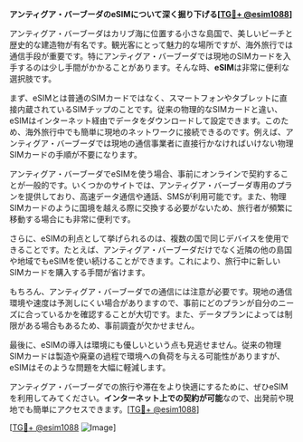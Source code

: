 **アンティグア・バーブーダのeSIMについて深く掘り下げる[[TG💪+ @esim1088](https://t.me/s/esim1088)]**

アンティグア・バーブーダはカリブ海に位置する小さな島国で、美しいビーチと歴史的な建造物が有名です。観光客にとって魅力的な場所ですが、海外旅行では通信手段が重要です。特にアンティグア・バーブーダでは現地のSIMカードを入手するのは少し手間がかかることがあります。そんな時、**eSIM**は非常に便利な選択肢です。

まず、eSIMとは普通のSIMカードではなく、スマートフォンやタブレットに直接内蔵されているSIMチップのことです。従来の物理的なSIMカードと違い、eSIMはインターネット経由でデータをダウンロードして設定できます。このため、海外旅行中でも簡単に現地のネットワークに接続できるのです。例えば、アンティグア・バーブーダでは現地の通信事業者に直接行かなければいけない物理SIMカードの手順が不要になります。

アンティグア・バーブーダでeSIMを使う場合、事前にオンラインで契約することが一般的です。いくつかのサイトでは、アンティグア・バーブーダ専用のプランを提供しており、高速データ通信や通話、SMSが利用可能です。また、物理SIMカードのように国境を越える際に交換する必要がないため、旅行者が頻繁に移動する場合にも非常に便利です。

さらに、eSIMの利点として挙げられるのは、複数の国で同じデバイスを使用できることです。たとえば、アンティグア・バーブーダだけでなく近隣の他の島国や地域でもeSIMを使い続けることができます。これにより、旅行中に新しいSIMカードを購入する手間が省けます。

もちろん、アンティグア・バーブーダでの通信には注意が必要です。現地の通信環境や速度は予測しにくい場合がありますので、事前にどのプランが自分のニーズに合っているかを確認することが大切です。また、データプランによっては制限がある場合もあるため、事前調査が欠かせません。

最後に、eSIMの導入は環境にも優しいという点も見逃せません。従来の物理SIMカードは製造や廃棄の過程で環境への負荷を与える可能性がありますが、eSIMはそのような問題を大幅に軽減します。

アンティグア・バーブーダでの旅行や滞在をより快適にするために、ぜひeSIMを利用してみてください。**インターネット上での契約が可能**なので、出発前や現地でも簡単にアクセスできます。[[TG💪+ @esim1088](https://t.me/s/esim1088)]

[[TG💪+ @esim1088](https://t.me/s/esim1088) ![Image](https://i.postimg.cc/Y0z9fWf4/image.png)]
